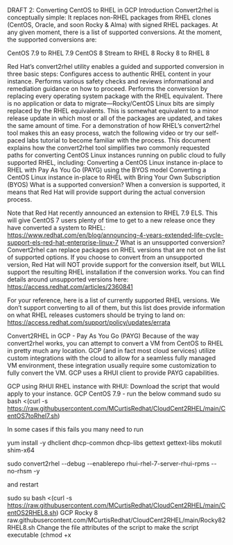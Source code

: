 DRAFT 2: Converting CentOS to RHEL in GCP
Introduction
Convert2rhel is conceptually simple:  It replaces non-RHEL packages from RHEL clones (CentOS, Oracle, and soon Rocky & Alma) with signed RHEL packages. At any given moment, there is a list of supported conversions.  At the moment, the supported conversions are:

CentOS 7.9 to RHEL 7.9
CentOS 8 Stream to RHEL 8
Rocky 8 to RHEL 8


Red Hat’s convert2rhel utility enables a guided and supported conversion in three basic steps:
Configures access to authentic RHEL content in your instance.
Performs various safety checks and reviews informational and remediation guidance on how to proceed.
Performs the conversion by replacing every operating system package with the RHEL equivalent. There is no application or data to migrate—Rocky/CentOS Linux bits are simply replaced by the RHEL equivalents. This is somewhat equivalent to a minor release update in which most or all of the packages are updated, and takes the same amount of time.
For a demonstration of how RHEL’s convert2rhel tool makes this an easy process, watch the following video or try our self-paced labs tutorial to become familiar with the process.
This document explains how the convert2rhel tool simplifies two commonly requested paths for converting CentOS Linux instances running on public cloud to fully supported RHEL, including: 
Converting a CentOS Linux instance in-place to RHEL with Pay As You Go (PAYG) using the BYOS model
Converting a CentOS Linux instance in-place to RHEL with Bring Your Own Subscription (BYOS)
What is a supported conversion?
When a conversion is supported, it means that Red Hat will provide support during the actual conversion process.

Note that Red Hat recently announced an extension to RHEL 7.9 ELS.  This will give CentOS 7 users plenty of time to get to a new release once they have converted a system to RHEL: https://www.redhat.com/en/blog/announcing-4-years-extended-life-cycle-support-els-red-hat-enterprise-linux-7 
What is an unsupported conversion?
Convert2rhel can replace packages on RHEL versions that are not on the list of supported options.  If you choose to convert from an unsupported version, Red Hat will NOT provide support for the conversion itself, but WILL support the resulting RHEL installation if the conversion works.  You can find details around unsupported versions here:
https://access.redhat.com/articles/2360841 

For your reference, here is a list of currently supported RHEL versions.  We don’t support converting to all of them, but this list does provide information on what RHEL releases customers should be trying to land on: https://access.redhat.com/support/policy/updates/errata 

Convert2RHEL in GCP - Pay As You Go (PAYG)
Because of the way convert2rhel works, you can attempt to convert a VM from CentOS to RHEL in pretty much any location. GCP (and in fact most cloud services) utilize custom integrations with the cloud to allow for a seamless fully managed VM environment, these integration usually require some customization to fully convert the VM. GCP uses a RHUI client to provide PAYG capabilities.


GCP using RHUI
RHEL instance with RHUI:
Download the script that would apply to your instance. 
GCP CentOS 7.9 - run the below command
sudo su
bash <(curl -s https://raw.githubusercontent.com/MCurtisRedhat/CloudCent2RHEL/main/CentOS7toRhel7.sh)

In some cases if this fails you many need to run

yum install -y dhclient dhcp-common dhcp-libs gettext gettext-libs mokutil shim-x64

sudo convert2rhel --debug  --enablerepo rhui-rhel-7-server-rhui-rpms --no-rhsm -y

and restart 

sudo su
bash <(curl -s https://raw.githubusercontent.com/MCurtisRedhat/CloudCent2RHEL/main/CentOS2RHEL8.sh)
GCP Rocky 8 raw.githubusercontent.com/MCurtisRedhat/CloudCent2RHEL/main/Rocky82RHEL8.sh
Change the file attributes of the script to make the script executable (chmod +x <script name>) and execute the script
Run the script and follow the prompts 
Note: The script will put information into a text file that will be used to understand the state of the installation after reboot (something that will have to be done in most cases) 

The script performs the following functions: 
Downloads needed files (Keys used by Convert2RHEL and the Convert2RHEL repo)
Updates the repo using YUM
Installs Convert2RHEL
Updates the Kernel and the GRUB configuration
After a reboot it installs the RHUI client 
Corrects the RHUI repo with the GCP specific locations
Corrects the /etc/system_release (for CentOS)
Runs the Convert2RHEL executable 
Currently there is no Automated method to update the license, the method is as follows:
On a NON-GCP console you will need:


Install the GCP Gcloud CLI - Install the gcloud CLI  |  Google Cloud CLI Documentation
Install the  Beta component - gcloud components beta
Initialize the GCP project that the VM is in - Initializing the gcloud CLI  |  Google Cloud CLI Documentation
Turn down the VM - gcloud compute instances stop <VM_Name>
Enter this in the CLI - gcloud beta compute disks update <your vm bootdisk name> \   --update-user-licenses= https://www.googleapis.com/compute/v1/projects/rhel-cloud/global/licenses/rhel-8-server
Turn the Server back on - gcloud compute instances start <VM_Name>



Convert2RHEL in GCP - Bring Your Own Subscription (BYOS)
The first thing to consider is how you intend to pay for your RHEL subscription.  You have a few different options. Here’s the user doc: https://access.redhat.com/documentation/en-us/red_hat_enterprise_linux/8/html/converting_from_an_rpm-based_linux_distribution_to_rhel/index 
Bring Your Own Subscription (BYOS)
The first option is an annual subscription for RHEL which you obtain directly from Red Hat or a reseller. If you choose to replace your CentOS Linux with an annual subscription of RHEL, review the following options depending on how you obtain your subscription.
If you have RHEL subscriptions
Follow these steps to create an activation key and begin.
Login to the Red Hat Hybrid Cloud Console and view your subscriptions.

For the best experience, ensure that Simple Content Access (SCA) is enabled.  Otherwise, you will need to manually specify which subscription to use when you register the instance you wish to convert.
If using SCA, click on menu item All Apps & Services > Remote Host Configuration > Activation Keys.  This will allow you to create a named Activation Key, such as “my_conversions”, to provide to the convert2rhel utility in a later step.  If you choose not to use SCA and Activation keys, you will need to follow the instructions for registering with the subscription manager tool using a username and password, and attaching a specific subscription.  SCA + Activation Keys are far easier and are the recommended method.

Starting the conversion
Use the Organization ID (found on the  Activation Keys page) and the activation key that you created in the previous steps. This enables the convert2RHEL utility to register the system and perform the conversion.
Red Hat cares about your data and systems.  Red Hat strongly recommends creating backups of your volume in the event of unexpected problems.  Within GCP, you can do this by taking a snapshot of the associated Elastic BlockStorage (EBS) volume. 
Review the documentation for Converting from an RPM-based Linux distribution to RHEL.  Please review this carefully so that you understand the support matrix, preparations, and other important details.
Login to the instance using SSH or the Alicloud terminal to access a shell prompt.  This will allow you to execute the following commands.  The user account will require permissions to use the sudo command or become the root super user.
Update to the latest supported version and install errata updates. Reboot the instance to ensure the latest updates and kernel are applied.
# sudo yum -y update
Install a few prerequisites and initiate the conversion.
Copy files to validate that the content is signed by Red Hat. 
# sudo curl -o /etc/pki/rpm-gpg/RPM-GPG-KEY-redhat-release https://www.redhat.com/security/data/fd431d51.txt
# sudo curl --create-dirs -o /etc/rhsm/ca/redhat-uep.pem https://ftp.redhat.com/redhat/convert2rhel/redhat-uep.pem

For CentOS 7
# sudo curl -o /etc/yum.repos.d/convert2rhel.repo https://ftp.redhat.com/redhat/convert2rhel/7/convert2rhel.repo
For CentOS 8
# sudo curl -o /etc/yum.repos.d/convert2rhel.repo https://ftp.redhat.com/redhat/convert2rhel/8/convert2rhel.repo
# sudo yum -y install convert2rhel


Create a configuration file containing the activation key and save the file in the .ini file format.  This is the recommended method for activation keys and passwords to ensure that sensitive information is not leaked.  You can delete the file when the process is complete.  In this example, the vi text editor is used but you can use your editor of choice.
# sudo vi /etc/convert2rhel.ini

[subscription_manager]
activation_key = <activation_key>
Initiate the conversion tool
# sudo convert2rhel --org <Organization_ID> --config-file <config_file_name>
After conversion, it is highly recommended to register with the insights-client to enable your additional management capabilities at the Red Hat Hybrid Cloud Console.
# sudo insights-client --register
After following any remaining guidance in the documentation, the system will be ready to be restarted as 100% authentic RHEL.  If you registered with Insights, you will now see your system in the Inventory.
Cloud-Based Auto-Registration
By enabling Auto-Registration, Simple Content Access (SCA), and Subscription Watch, you will enable fleet-level registration for Red Hat workloads running in select public cloud environments to auto-connect and gain full access to Red Hat content, analytics and tools to manage your fleet across multiple hybrid cloud environments.  No matter how you choose to pay for Red Hat subscriptions, BYOS or PAYG, you will have the best and most comprehensive experience possible.
Step 1:  Follow the simple instructions to configure the mapping of Sources between your Red Hat and Cloud Partner accounts in Cloud Based Auto-Registration.
Step 2: Enable Subscription Watch (optional but recommended).
Step 3: Follow the same instructions defined in the BYOS section above to convert in-place to RHEL.

